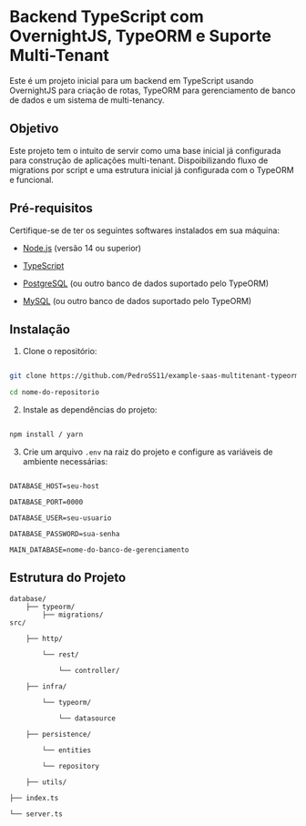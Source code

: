 # Backend TypeScript com OvernightJS, TypeORM e Suporte Multi-Tenant

Este é um projeto inicial para um backend em TypeScript usando OvernightJS para criação de rotas, TypeORM para gerenciamento de banco de dados e um sistema de multi-tenancy.

## Objetivo

Este projeto tem o intuito de servir como uma base inicial já configurada para construção de aplicações multi-tenant. Dispoibilizando fluxo de migrations por script e uma estrutura inicial já configurada com o TypeORM e funcional.

## Pré-requisitos

Certifique-se de ter os seguintes softwares instalados em sua máquina:

- [Node.js](https://nodejs.org/en/) (versão 14 ou superior)

- [TypeScript](https://www.typescriptlang.org/)

- [PostgreSQL](https://www.postgresql.org/) (ou outro banco de dados suportado pelo TypeORM)

- [MySQL](https://www.mysql.com/) (ou outro banco de dados suportado pelo TypeORM)

## Instalação

1. Clone o repositório:

```sh

git clone https://github.com/PedroSS11/example-saas-multitenant-typeorm

cd nome-do-repositorio

```

2. Instale as dependências do projeto:

```sh

npm install / yarn

```

3. Crie um arquivo `.env` na raiz do projeto e configure as variáveis de ambiente necessárias:

```env

DATABASE_HOST=seu-host

DATABASE_PORT=0000

DATABASE_USER=seu-usuario

DATABASE_PASSWORD=sua-senha

MAIN_DATABASE=nome-do-banco-de-gerenciamento

```

## Estrutura do Projeto

```plaintext
database/
    ├── typeorm/
        ├── migrations/
src/

	├── http/

		└── rest/

            └── controller/

	├── infra/

		└── typeorm/

			└── datasource

	├── persistence/

		└── entities

		└── repository

	├── utils/

├── index.ts

└── server.ts

```
